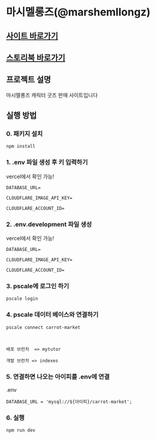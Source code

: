 # 마시멜롱즈(@marshemllongz)

## <a href="https://marshemllongz-flavv42hd-gilpop8663.vercel.app/">사이트 바로가기</a>

## <a href="https://www.chromatic.com/build?appId=64896b7cff19d4b4c9a4bf06">스토리북 바로가기</a>

## 프로젝트 설명

마시멜롱즈 캐릭터 굿즈 판매 사이트입니다

## 실행 방법

### 0. 패키지 설치

```
npm install
```

### 1. .env 파일 생성 후 키 입력하기

vercel에서 확인 가능!

```
DATABASE_URL=

CLOUDFLARE_IMAGE_API_KEY=

CLOUDFLARE_ACCOUNT_ID=
```

### 2. .env.development 파일 생성

vercel에서 확인 가능!

```
DATABASE_URL=

CLOUDFLARE_IMAGE_API_KEY=

CLOUDFLARE_ACCOUNT_ID=
```

### 3. pscale에 로그인 하기

```
pscale login
```

### 4. pscale 데이터 베이스와 연결하기

```
pscale connect carrot-market



배포 브런치  => mytutor

개발 브런치 => indexes
```

### 5. 연결하면 나오는 아이피를 .env에 연결

.env

```
DATABASE_URL = 'mysql://${아이피}/carrot-market';
```

### 6. 실행

```
npm run dev
```
